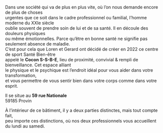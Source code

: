 Dans une société qui va de plus en plus vite, où l’on nous demande encore de plus de choses  
urgentes que ce soit dans le cadre professionnel ou familial, l’homme moderne du XXIe siècle  
oublie souvent de prendre soin de lui et de sa santé. Il en découle des douleurs physiques  
ou même émotionnelles. Parce qu’être en bonne santé ne signifie pas seulement absence de maladie.  
C’est pour cela que Loren et Gerard ont décidé de créer en 2022 ce centre de sport Santé Bien-être  
appelé le **Cocon S-S-B-E**, lieu de proximité, convivial & rempli de bienveillance. Cet espace alliant  
le physique et le psychique est l’endroit idéal pour vous aider dans votre transformation,  
et vous permettre de vous sentir bien dans votre corps comme dans votre esprit.

Il se situe au **59 rue Nationale**  
59185 Provin

À l’intérieur de ce bâtiment, il y a deux parties distinctes, mais tout compte fait,  
peu importe ces distinctions, où nos deux professionnels vous accueillent du lundi au samedi.
